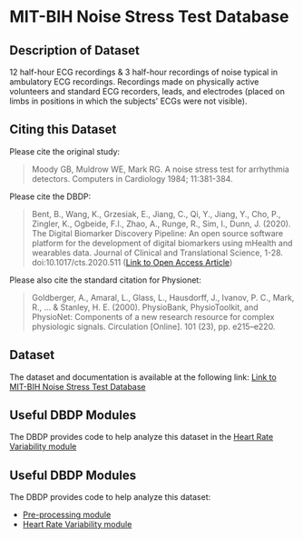 # MIT-BIH Noise Stress Test Database

## Description of Dataset
12 half-hour ECG recordings & 3 half-hour recordings of noise typical in ambulatory ECG recordings. Recordings made on physically active volunteers and standard ECG recorders, leads, and electrodes (placed on limbs in positions in which the subjects' ECGs were not visible).

## Citing this Dataset
Please cite the original study:
> Moody GB, Muldrow WE, Mark RG. A noise stress test for arrhythmia detectors. Computers in Cardiology 1984; 11:381-384.

Please cite the DBDP: 
> Bent, B., Wang, K., Grzesiak, E., Jiang, C., Qi, Y., Jiang, Y., Cho, P., Zingler, K., Ogbeide, F.I., Zhao, A., Runge, R., Sim, I., Dunn, J. (2020). The Digital Biomarker      Discovery Pipeline: An open source software platform for the development of digital biomarkers using mHealth and wearables data. Journal of Clinical and Translational Science, 1-28. doi:10.1017/cts.2020.511 ([Link to Open Access Article](https://www.cambridge.org/core/journals/journal-of-clinical-and-translational-science/article/digital-biomarker-discovery-pipeline-an-open-source-software-platform-for-the-development-of-digital-biomarkers-using-mhealth-and-wearables-data/A6696CEF138247077B470F4800090E63))

Please also cite the standard citation for Physionet: 
> Goldberger, A., Amaral, L., Glass, L., Hausdorff, J., Ivanov, P. C., Mark, R., ... & Stanley, H. E. (2000). PhysioBank, PhysioToolkit, and PhysioNet: Components of a new research resource for complex physiologic signals. Circulation [Online]. 101 (23), pp. e215–e220.

## Dataset

The dataset and documentation is available at the following link: [Link to MIT-BIH Noise Stress Test Database](https://physionet.org/content/nstdb/1.0.0/)

## Useful DBDP Modules
The DBDP provides code to help analyze this dataset in the [Heart Rate Variability module](https://github.com/DigitalBiomarkerDiscoveryPipeline/Heart-Rate-Variability)

## Useful DBDP Modules
The DBDP provides code to help analyze this dataset: 

* [Pre-processing module](https://github.com/DigitalBiomarkerDiscoveryPipeline/Pre-process)
* [Heart Rate Variability module](https://github.com/DigitalBiomarkerDiscoveryPipeline/Heart-Rate-Variability)